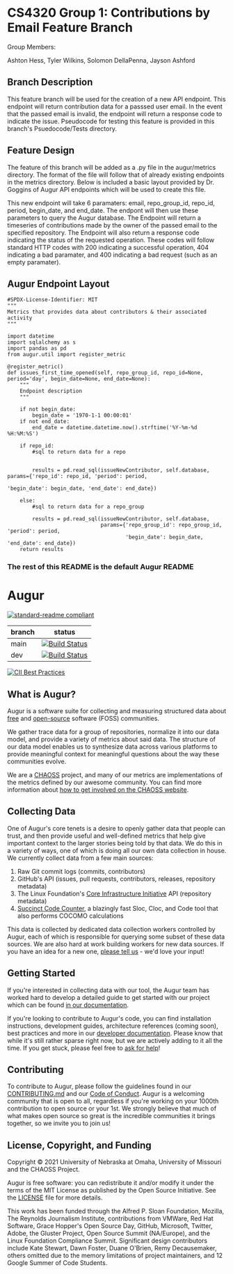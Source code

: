 # CS4320 Group 1: Contributions by Email Feature Branch

Group Members:

Ashton Hess, Tyler Wilkins, Solomon DellaPenna, Jayson Ashford

## Branch Description

This feature branch will be used for the creation of a new API endpoint. This endpoint will return contribution data for a passsed user email. In the event that the passed email is invalid, the endpoint will return a response code to indicate the issue. Pseudocode for testing this feature is provided in this branch's Psuedocode/Tests directory.

## Feature Design

The feature of this branch will be added as a .py file in the augur/metrics directory. The format of the file will follow that of already existing endpoints in the metrics directory. Below is included a basic layout provided by Dr. Goggins of Augur API endpoints which will be used to create this file. 

This new endpoint will take 6 paramaters: email, repo_group_id, repo_id, period, begin_date, and end_date. The endpont will then use these parameters to query the Augur database. The Endpoint will return a timeseries of contributions made by the owner of the passed email to the specified repository. The Endpoint will also return a response code indicating the status of the requested operation. These codes will follow standard HTTP codes with 200 indicating a successful operation, 404 indicating a bad paramater, and 400 indicating a bad request (such as an empty paramater).

## Augur Endpoint Layout

````
#SPDX-License-Identifier: MIT
"""
Metrics that provides data about contributors & their associated activity
"""

import datetime
import sqlalchemy as s
import pandas as pd
from augur.util import register_metric

@register_metric()
def issues_first_time_opened(self, repo_group_id, repo_id=None, period='day', begin_date=None, end_date=None):
    """
    Endpoint description
    """

    if not begin_date:
        begin_date = '1970-1-1 00:00:01'
    if not end_date:
        end_date = datetime.datetime.now().strftime('%Y-%m-%d %H:%M:%S')

    if repo_id:
        #sql to return data for a repo

        
        results = pd.read_sql(issueNewContributor, self.database, params={'repo_id': repo_id, 'period': period,
                                                                    'begin_date': begin_date, 'end_date': end_date})

    else:
        #sql to return data for a repo_group

        results = pd.read_sql(issueNewContributor, self.database,
                              params={'repo_group_id': repo_group_id, 'period': period,
                                      'begin_date': begin_date, 'end_date': end_date})
    return results
````

### The rest of this README is the default Augur README

# Augur

[![standard-readme compliant](https://img.shields.io/badge/standard--readme-OK-green.svg?style=flat-square)](https://github.com/RichardLitt/standard-readme)


branch | status
   --- | ---
  main | [![Build Status](https://travis-ci.com/chaoss/augur.svg?branch=main)](https://travis-ci.com/chaoss/augur)
   dev | [![Build Status](https://travis-ci.com/chaoss/augur.svg?branch=dev)](https://travis-ci.com/chaoss/augur)


[![CII Best Practices](https://bestpractices.coreinfrastructure.org/projects/2788/badge)](https://bestpractices.coreinfrastructure.org/projects/2788)

## What is Augur?

Augur is a software suite for collecting and measuring structured data
about [free](https://www.fsf.org/about/) and [open-source](https://opensource.org/docs/osd) software (FOSS) communities.

We gather trace data for a group of repositories, normalize
it into our data model, and provide a variety of metrics about said
data. The structure of our data model enables us to synthesize data
across various platforms to provide meaningful context for meaningful
questions about the way these communities evolve.

We are a [CHAOSS](https://chaoss.community) project, and many of our
metrics are implementations of the metrics defined by our awesome community. You
can find more information about [how to get involved on the CHAOSS website](https://chaoss.community/participate/).

## Collecting Data

One of Augur's core tenets is a desire to openly gather data that people can trust, and then provide useful and well-defined metrics that help give important context to the larger stories being told by that data. We do this in a variety of ways, one of which is doing all our own data collection in house. We currently collect data from a few main sources:

1. Raw Git commit logs (commits, contributors)
2. GitHub's API (issues, pull requests, contributors, releases, repository metadata)
3. The Linux Foundation's [Core Infrastructure Initiative](https://www.coreinfrastructure.org/) API (repository metadata)
4. [Succinct Code Counter](https://github.com/boyter/scc), a blazingly fast Sloc, Cloc, and Code tool that also performs COCOMO calculations

This data is collected by dedicated data collection workers controlled by Augur, each of which is responsible for querying some subset of these data sources. We are also hard at work building workers for new data sources. If you have an idea for a new one, [please tell us](https://github.com/chaoss/augur/issues/new?template=feature_request.md) - we'd love your input!


## Getting Started

If you're interested in collecting data with our tool, the Augur team has worked hard to develop a detailed guide to get started with our project which can be found [in our documentation](https://oss-augur.readthedocs.io/en/main/getting-started/toc.html).

If you're looking to contribute to Augur's code, you can find installation instructions, development guides, architecture references (coming soon), best practices and more in our [developer documentation](https://oss-augur.readthedocs.io/en/main/development-guide/toc.html). Please know that while it's still rather sparse right now,
but we are actively adding to it all the time. If you get stuck, please feel free to [ask for help](https://github.com/chaoss/augur/issues/new)!

## Contributing

To contribute to Augur, please follow the guidelines found in our [CONTRIBUTING.md](CONTRIBUTING.md) and our [Code of Conduct](CODE_OF_CONDUCT.md). Augur is a welcoming community that is open to all, regardless if you're working on your 1000th contribution to open source or your 1st. We strongly believe that much of what makes open source so great is the incredible communities it brings together, so we invite you to join us!

## License, Copyright, and Funding

Copyright © 2021 University of Nebraska at Omaha, University of Missouri and the CHAOSS Project.

Augur is free software: you can redistribute it and/or modify it under the terms of the MIT License as published by the Open Source Initiative. See the [LICENSE](LICENSE) file for more details.

This work has been funded through the Alfred P. Sloan Foundation, Mozilla, The Reynolds Journalism Institute, contributions from VMWare, Red Hat Software, Grace Hopper's Open Source Day, GitHub, Microsoft, Twitter, Adobe, the Gluster Project, Open Source Summit (NA/Europe), and the Linux Foundation Compliance Summit. Significant design contributors include Kate Stewart, Dawn Foster, Duane O'Brien, Remy Decausemaker, others omitted due to the  memory limitations of project maintainers, and 12 Google Summer of Code Students.
